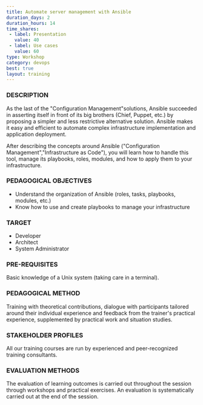 ```yaml
---
title: Automate server management with Ansible
duration_days: 2
duration_hours: 14
time_shares:
 - label: Presentation
   value: 40
 - label: Use cases
   value: 60
type: Workshop
category: devops
best: true
layout: training
---
```

### DESCRIPTION
As the last of the "Configuration Management"solutions, Ansible succeeded in asserting itself in front of its big brothers (Chief, Puppet, etc.) by proposing a simpler and less restrictive alternative solution. Ansible makes it easy and efficient to automate complex infrastructure implementation and application deployment. 

After describing the concepts around Ansible ("Configuration Management","Infrastructure as Code"), you will learn how to handle this tool, manage its playbooks, roles, modules, and how to apply them to your infrastructure. 

### PEDAGOGICAL OBJECTIVES
* Understand the organization of Ansible (roles, tasks, playbooks, modules, etc.)
* Know how to use and create playbooks to manage your infrastructure

### TARGET
* Developer
* Architect
* System Administrator

### PRE-REQUISITES
Basic knowledge of a Unix system (taking care in a terminal).

### PEDAGOGICAL METHOD
Training with theoretical contributions, dialogue with participants tailored around their individual experience and feedback from the trainer's practical experience, supplemented by practical work and situation studies.

### STAKEHOLDER PROFILES
All our training courses are run by experienced and peer-recognized training consultants.

### EVALUATION METHODS
The evaluation of learning outcomes is carried out throughout the session through workshops and practical exercises. An evaluation is systematically carried out at the end of the session.



